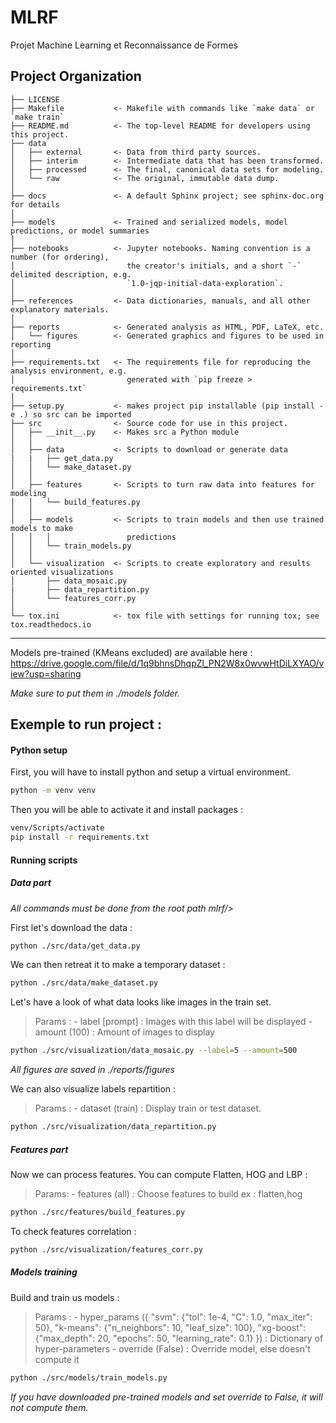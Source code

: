 MLRF
==============================

Projet Machine Learning et Reconnaissance de Formes

Project Organization
------------

    ├── LICENSE
    ├── Makefile           <- Makefile with commands like `make data` or `make train`
    ├── README.md          <- The top-level README for developers using this project.
    ├── data
    │   ├── external       <- Data from third party sources.
    │   ├── interim        <- Intermediate data that has been transformed.
    │   ├── processed      <- The final, canonical data sets for modeling.
    │   └── raw            <- The original, immutable data dump.
    │
    ├── docs               <- A default Sphinx project; see sphinx-doc.org for details
    │
    ├── models             <- Trained and serialized models, model predictions, or model summaries
    │
    ├── notebooks          <- Jupyter notebooks. Naming convention is a number (for ordering),
    │                         the creator's initials, and a short `-` delimited description, e.g.
    │                         `1.0-jqp-initial-data-exploration`.
    │
    ├── references         <- Data dictionaries, manuals, and all other explanatory materials.
    │
    ├── reports            <- Generated analysis as HTML, PDF, LaTeX, etc.
    │   └── figures        <- Generated graphics and figures to be used in reporting
    │
    ├── requirements.txt   <- The requirements file for reproducing the analysis environment, e.g.
    │                         generated with `pip freeze > requirements.txt`
    │
    ├── setup.py           <- makes project pip installable (pip install -e .) so src can be imported
    ├── src                <- Source code for use in this project.
    │   ├── __init__.py    <- Makes src a Python module
    │   │
    │   ├── data           <- Scripts to download or generate data
    |   |   ├── get_data.py
    │   │   └── make_dataset.py
    │   │
    │   ├── features       <- Scripts to turn raw data into features for modeling
    │   │   └── build_features.py
    │   │
    │   ├── models         <- Scripts to train models and then use trained models to make
    │   │   │                 predictions
    │   │   └── train_models.py
    │   │
    │   └── visualization  <- Scripts to create exploratory and results oriented visualizations
    │       ├── data_mosaic.py
    |       ├── data_repartition.py
    │       └── features_corr.py
    │
    └── tox.ini            <- tox file with settings for running tox; see tox.readthedocs.io

--------

Models pre-trained (KMeans excluded) are available here : https://drive.google.com/file/d/1q9bhnsDhqpZl_PN2W8x0wvwHtDiLXYAO/view?usp=sharing

_Make sure to put them in ./models folder._
## Exemple to run project :

#### Python setup 

First, you will have to install python and setup a virtual environment.

```bash
python -m venv venv
```
Then you will be able to activate it and install packages :
```bash
venv/Scripts/activate
pip install -r requirements.txt
```

#### Running scripts

##### Data part

_All commands must be done from the root path mlrf/>_

First let's download the data :
```bash
python ./src/data/get_data.py
```

We can then retreat it to make a temporary dataset :

```bash
python ./src/data/make_dataset.py
```

Let's have a look of what data looks like images in the train set.
> Params :
    - label [prompt] : Images with this label will be displayed
    - amount (100) : Amount of images to display

```bash
python ./src/visualization/data_mosaic.py --label=5 --amount=500
```

_All figures are saved in ./reports/figures_

We can also visualize labels repartition :
> Params :
    - dataset (train) : Display train or test dataset.

```bash
python ./src/visualization/data_repartition.py
```

##### Features part

Now we can process features. You can compute Flatten, HOG and LBP :

> Params:
    - features (all) : Choose features to build ex : flatten,hog

```bash
python ./src/features/build_features.py
```

To check features correlation :
```bash
python ./src/visualization/features_corr.py
```

##### Models training

Build and train us models :

> Params :
    - hyper_params ({
        "svm": {"tol": 1e-4, "C": 1.0, "max_iter": 50},
        "k-means": {"n_neighbors": 10, "leaf_size": 100},
        "xg-boost": {"max_depth": 20, "epochs": 50, "learning_rate": 0.1}
        }) : Dictionary of hyper-parameters
    - override (False) : Override model, else doesn't compute it

```bash
python ./src/models/train_models.py
```

_If you have downloaded pre-trained models and set override to False, it will not compute them._